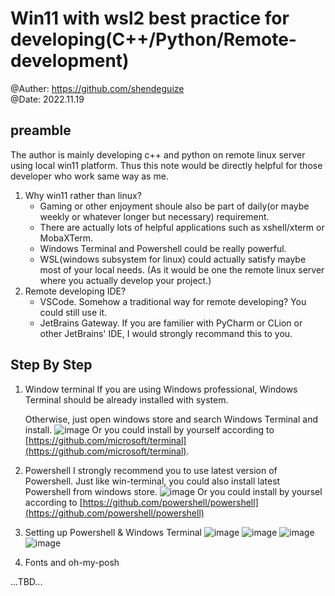 # Win11 with wsl2 best practice for developing(C++/Python/Remote-development)
@Auther: https://github.com/shendeguize  
@Date: 2022.11.19  

## preamble
The author is mainly developing c++ and python on remote linux server using local win11 platform. Thus this note would be directly helpful for those developer who work same way as me.
1. Why win11 rather than linux?
    - Gaming or other enjoyment shoule also be part of daily(or maybe weekly or whatever longer but necessary) requirement.
    - There are actually lots of helpful applications such as xshell/xterm or MobaXTerm.
    - Windows Terminal and Powershell could be really powerful.
    - WSL(windows subsystem for linux) could actually satisfy maybe most of your local needs. (As it would be one the remote linux server where you actually develop your project.)
2. Remote developing IDE?
    - VSCode. Somehow a traditional way for remote developing? You could still use it.
    - JetBrains Gateway. If you are familier with PyCharm or CLion or other JetBrains' IDE, I would strongly recommand this to you.

## Step By Step
1. Window terminal
    If you are using Windows professional, Windows Terminal should be already installed with system. 
    
    Otherwise, just open windows store and search Windows Terminal and install.
    ![image](https://user-images.githubusercontent.com/30931540/202843289-6940826e-fa7a-4ac2-b90d-eb5334c45dd5.png)
    Or you could install by yourself according to [https://github.com/microsoft/terminal](https://github.com/microsoft/terminal).
2. Powershell
    I strongly recommend you to use latest version of Powershell.
    Just like win-terminal, you could also install latest Powershell from windows store.
    ![image](https://user-images.githubusercontent.com/30931540/202860397-3453bf45-8169-4848-8a08-ec05a9ba2ea5.png)
    Or you could install by yoursel according to [https://github.com/powershell/powershell](https://github.com/powershell/powershell)
3. Setting up Powershell & Windows Terminal
    ![image](https://user-images.githubusercontent.com/30931540/202860467-fd8cdb60-dc57-4d10-ad01-b8c785629196.png)
    ![image](https://user-images.githubusercontent.com/30931540/202860513-2eaa5a5c-c437-486a-abc3-2a61682551a6.png)
    ![image](https://user-images.githubusercontent.com/30931540/202860531-7dcb9504-c26d-4dc6-a291-27107a3b35f6.png)
    ![image](https://user-images.githubusercontent.com/30931540/202860583-7e618960-5d55-4bef-9c38-67d88ba4e74e.png)
4. Fonts and oh-my-posh


...TBD...
